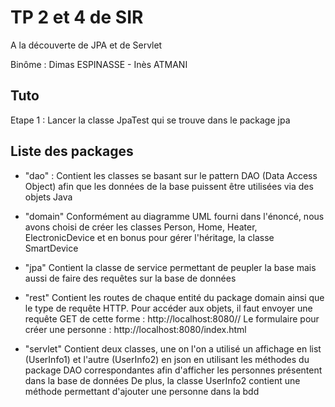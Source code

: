 # TP 2 et 4 de SIR

A la découverte de JPA et de Servlet

Binôme : Dimas ESPINASSE - Inès ATMANI

## Tuto

Etape 1 : Lancer la classe JpaTest qui se trouve dans le package jpa

## Liste des packages

- "dao" :
Contient les classes se basant sur le pattern DAO (Data Access Object) afin que les données de la base puissent être utilisées via des objets Java 
- "domain"
Conformément au diagramme UML fourni dans l'énoncé, nous avons choisi de créer les classes Person, Home, Heater, ElectronicDevice et en bonus pour gérer l'héritage, la classe SmartDevice
- "jpa"
Contient la classe de service permettant de peupler la base mais aussi de faire des requêtes sur la base de données
- "rest"
Contient les routes de chaque entité du package domain ainsi que le type de requête HTTP.
Pour accéder aux objets, il faut envoyer une requête GET de cette forme : http://localhost:8080/<objet voulu>/
Le formulaire pour créer une personne : http://localhost:8080/index.html 

- "servlet"
Contient deux classes, une on l'on a utilisé un affichage en list (UserInfo1) et l'autre (UserInfo2) en json en utilisant les méthodes du package DAO correspondantes afin d'afficher les personnes présentent dans la base de données
De plus, la classe UserInfo2 contient une méthode permettant d'ajouter une personne dans la bdd


